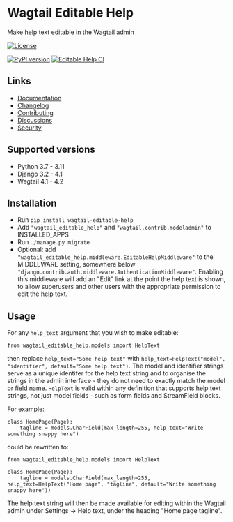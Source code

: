 # Wagtail Editable Help

Make help text editable in the Wagtail admin


[![License](https://img.shields.io/badge/License-BSD_3--Clause-blue.svg)](https://opensource.org/licenses/BSD-3-Clause)

[![PyPI version](https://badge.fury.io/py/wagtail-editable-help.svg)](https://badge.fury.io/py/wagtail-editable-help)
[![Editable Help CI](https://github.com/wagtail/wagtail-editable-help/actions/workflows/test.yml/badge.svg)](https://github.com/wagtail/wagtail-editable-help/actions/workflows/test.yml)

## Links

- [Documentation](https://github.com/wagtail/wagtail-editable-help/blob/main/README.md)
- [Changelog](https://github.com/wagtail/wagtail-editable-help/blob/main/CHANGELOG.md)
- [Contributing](https://github.com/wagtail/wagtail-editable-help/blob/main/CHANGELOG.md)
- [Discussions](https://github.com/wagtail/wagtail-editable-help/discussions)
- [Security](https://github.com/wagtail/wagtail-editable-help/security)

## Supported versions

- Python 3.7 - 3.11
- Django 3.2 - 4.1
- Wagtail 4.1 - 4.2

## Installation

- Run `pip install wagtail-editable-help`
- Add `"wagtail_editable_help"` and `"wagtail.contrib.modeladmin"` to INSTALLED_APPS
- Run `./manage.py migrate`
- Optional: add `"wagtail_editable_help.middleware.EditableHelpMiddleware"` to the MIDDLEWARE setting, somewhere below `"django.contrib.auth.middleware.AuthenticationMiddleware"`. Enabling this middleware will add an "Edit" link at the point the help text is shown, to allow superusers and other users with the appropriate permission to edit the help text.

## Usage

For any `help_text` argument that you wish to make editable:

    from wagtail_editable_help.models import HelpText

then replace `help_text="Some help text"` with `help_text=HelpText("model", "identifier", default="Some help text")`. The model and identifier strings serve as a unique identifer for the help text string and to organise the strings in the admin interface - they do not need to exactly match the model or field name. `HelpText` is valid within any definition that supports help text strings, not just model fields - such as form fields and StreamField blocks.

For example:

    class HomePage(Page):
        tagline = models.CharField(max_length=255, help_text="Write something snappy here")

could be rewritten to:

    from wagtail_editable_help.models import HelpText

    class HomePage(Page):
        tagline = models.CharField(max_length=255, help_text=HelpText("Home page", "tagline", default="Write something snappy here"))

The help text string will then be made available for editing within the Wagtail admin under Settings -> Help text, under the heading "Home page tagline".
